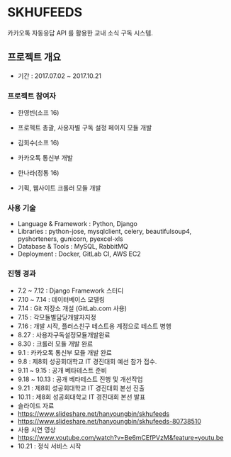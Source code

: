 # SKHUFEEDS

카카오톡 자동응답 API 를 활용한 교내 소식 구독 시스템.

## 프로젝트 개요
- 기간 : 2017.07.02 ~ 2017.10.21

### 프로젝트 참여자

- 한영빈(소프 16)
 - 프로젝트 총괄, 사용자별 구독 설정 페이지 모듈 개발

- 김희수(소프 16)
 - 카카오톡 통신부 개발

- 한나라(정통 16)
 - 기획, 웹사이트 크롤러 모듈 개발

### 사용 기술
- Language & Framework : Python, Django
- Libraries : python-jose, mysqlclient, celery, beautifulsoup4, pyshorteners, gunicorn, pyexcel-xls
- Database & Tools : MySQL, RabbitMQ
- Deployment : Docker, GitLab CI, AWS EC2

### 진행 경과
- 7.2 ~ 7.12 : Django Framework 스터디
- 7.10 ~ 7.14 : 데이터베이스 모델링
- 7.14 : Git 저장소 개설 (GitLab.com 사용) 
- 7.15 : 각모듈별담당개발자지정
- 7.16 : 개발 시작, 플러스친구 테스트용 계정으로 테스트 병행 
- 8.27 : 사용자구독설정모듈개발완료
- 8.30 : 크롤러 모듈 개발 완료
- 9.1 : 카카오톡 통신부 모듈 개발 완료
- 9.8 : 제8회 성공회대학교 IT 경진대회 예선 참가 접수.
- 9.11 ~ 9.15 : 공개 베타테스트 준비
- 9.18 ~ 10.13 : 공개 베타테스트 진행 및 개선작업
- 9.21 : 제8회 성공회대학교 IT 경진대회 본선 진출
- 10.11 : 제8회 성공회대학교 IT 경진대회 본선 발표
 - 슬라이드 자료
  - https://www.slideshare.net/hanyoungbin/skhufeeds
  - https://www.slideshare.net/hanyoungbin/skhufeeds-80738510
 - 사용 시연 영상
  - https://www.youtube.com/watch?v=Be6mCEfPVzM&feature=youtu.be
- 10.21 : 정식 서비스 시작
